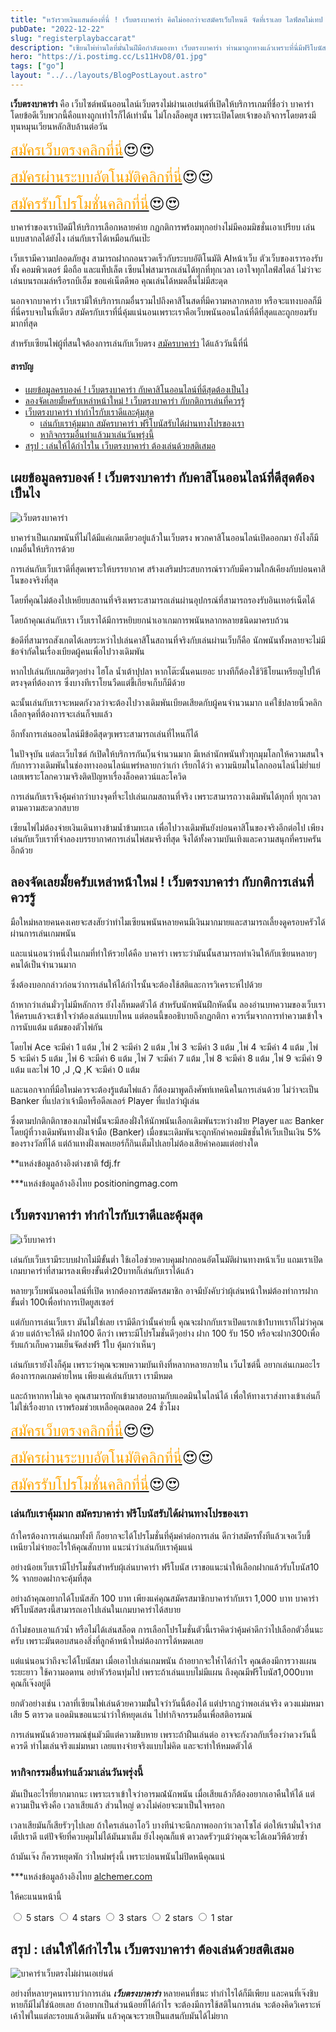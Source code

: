 ```yaml
---
title: "หวังรวยเงินแสนต้องที่นี่ ! เว็บตรงบาคาร่า คิดไม่ออกว่าจะสมัครเว็บไหนดี จัดที่เราเลย ไลฟ์สดไม่เทป มีทุกค่ายดัง "
pubDate: "2022-12-22"
slug: "registerplaybaccarat"
description: "เซียนไพ่ท่านใดที่มั่นในฝีมือกำลังมองหา เว็บตรงบาคาร่า ท่านมาถูกทางแล้วเพราะที่นี่มีฟรีโบนัสแก่ผู้สมัครใหม่ด้วย คุ้มและลุ้นเงินแสนได้ไม่โกง"
hero: "https://i.postimg.cc/Ls11HvD8/01.jpg"
tags: ["go"]
layout: "../../layouts/BlogPostLayout.astro"
---
```


**เว็บตรงบาคาร่า** คือ เว็บไซต์พนันออนไลน์เว็บตรงไม่ผ่านเอเย่นต์ที่เปิดให้บริการเกมที่ชื่อว่า บาคาร่า โดยข้อดีเว็บพวกนี้คือแทงถูกเท่าไรก็ได้เท่านั้น ไม่โกงล็อคยูส เพราะเปิดโดยเจ้าของกิจการโดยตรงมีทุนหมุนเวียนหลักสิบล้านต่อวัน

<font size= "5">[<span style="color:orange">สมัครเว็บตรงคลิกที่นี่</span>](https://nazavip.com/26174/t41626o2r59456244323y2m2l464p4)😍😍</font>

<font size= "5">[<span style="color:orange">สมัครผ่านระบบอัตโนมัติคลิกที่นี่</span>](https://nazavip.com/26174/t41626o2r59456244323y2m2l464p4)😍😍</font>

<font size= "5">[<span style="color:orange">สมัครรับโปรโมชั่นคลิกที่นี</span>่](https://nazavip.com/26174/t41626o2r59456244323y2m2l464p4)😍😍</font>

บาคาร่าของเราเปิดมีให้บริการเลือกหลายค่าย กฏกติการพร้อมทุกอย่างไม่มีคอมมิชชั่นเอาเปรียบ เล่นแบบสากลได้ยังไง เล่นกับเราได้เหมือนกันเป๊ะ 

เว็บเรามีความปลอดภัยสูง สามารถฝากถอนรวดเร็วกับระบบอัติโนมัติ AIหน้าเว็บ  ตัวเว็บของเรารองรับทั้ง คอมพิวเตอร์ มือถือ และแท็ปเล็ต เซียนไพ่สามารถเล่นได้ทุกที่ทุกเวลา เอาใจทุกไลฟ์สไตล์ ไม่ว่าจะเล่นบนรถเมล์หรือรถบีเอ็ม ขอแค่เน็ตดีพอ คุณเล่นได้หมดลื่นไม่มีสะดุด

นอกจากบาคาร่า เว็บเรามีให้บริการเกมอื่นรวมไปถึงคาสิโนสดที่มีความหลากหลาย หรือจะแทงบอลก็มีที่นี่ครบจบในที่เดียว สมัครกับเราที่นี่คุ้มแน่นอนเพราะเราคือเว็บพนันออนไลน์ที่ดีที่สุดและถูกยอมรับมากที่สุด 


สำหรับเซียนไพ่ผู้ที่สนใจต้องการเล่นกับเว็บตรง [สมัครบาคาร่า](https://mvpzero.netlify.app/posts/registerbaccarat/) ได้แล้ววันนี้ที่นี่ 


#### สารบัญ
- [เผยข้อมูลครบองค์ ! เว็บตรงบาคาร่า กับคาสิโนออนไลน์ที่ดีสุดต้องเป็นไง ](#เผยข้อมูลครบองค์--เว็บตรงบาคาร่า-กับคาสิโนออนไลน์ที่ดีสุดต้องเป็นไง-)
- [ลองจัดเลยมั้ยครับเหล่าหน้าใหม่ ! เว็บตรงบาคาร่า กับกติการเล่นที่ควรรู้ ](#ลองจัดเลยมั้ยครับเหล่าหน้าใหม่--เว็บตรงบาคาร่า-กับกติการเล่นที่ควรรู้-)
- [เว็บตรงบาคาร่า ทำกำไรกับเราดีและคุ้มสุด](#เว็บตรงบาคาร่า-ทำกำไรกับเราดีและคุ้มสุด)
  - [เล่นกับเราคุ้มมาก สมัครบาคาร่า ฟรีโบนัสรับได้ผ่านทางโปรของเรา](#เล่นกับเราคุ้มมาก-สมัครบาคาร่า-ฟรีโบนัสรับได้ผ่านทางโปรของเรา)
  - [หากิจกรรมอื่นทำแล้วมาเล่นวันพรุ่งนี้](#หากิจกรรมอื่นทำแล้วมาเล่นวันพรุ่งนี้)
- [สรุป : เล่นให้ได้กำไรใน เว็บตรงบาคาร่า ต้องเล่นด้วยสติเสมอ](#สรุป--เล่นให้ได้กำไรใน-เว็บตรงบาคาร่า-ต้องเล่นด้วยสติเสมอ)



## เผยข้อมูลครบองค์ ! เว็บตรงบาคาร่า กับคาสิโนออนไลน์ที่ดีสุดต้องเป็นไง <a name="01"></a>




![เว็บตรงบาคาร่า](https://i.postimg.cc/YSYvc024/03.jpg)

บาคาร่าเป็นเกมพนันที่ไม่ได้มีแค่เกมเดียวอยู่แล้วในเว็บตรง พวกคาสิโนออนไลน์เปิดออกมา ยังไงก็มีเกมอื่นให้บริการด้วย 

การเล่นกับเว็บเราดีที่สุดเพราะให้บรรยากาศ สร้างเสริมประสบการณ์ราวกับมีความใกล้เคียงกับบ่อนคาสิโนของจริงที่สุด 

โดยที่คุณไม่ต้องไปเหยียบสถานที่จริงเพราะสามารถเล่นผ่านอุปกรณ์ที่สามารถรองรับอินเทอร์เน็ตได้

โดยถ้าคุณเล่นกับเรา เว็บเราได้มีการหยิบยกนำเอาเกมการพนันหลากหลายชนิดมาครบถ้วน

ข้อดีที่สามารถสังเกตได้เลยระหว่าไปเล่นคาสิโนสถานที่จริงกับเล่นผ่านเว็บก็คือ นักพนันทั้งหลายจะไม่มีข้อจำกัดในเรื่องเบียดผู้คนเพื่อไปวางเดิมพัน

หากไปเล่นกับเกมฮิตๆอย่าง ไฮโล น้ำเต้าปุปลา หากโต๊ะนั้นคนเยอะ บางทีก็ต้องใช้วิธีโยนเหรียญไปให้ตรงจุดที่ต้องการ ซึ่งบางทีเราโยนวืดแต่ขี้เกียจเก็บก็มีด้วย

ฉะนั้นเล่นกับเราจะหมดกังวลว่าจะต้องไปวางเดิมพันเบียดเสียดกับผู้คนจำนวนมาก แค่ใช้ปลายนิ้วคลิกเลือกจุดที่ต้องการจะเล่นก็จบแล้ว

อีกทั้งการเล่นออนไลน์มีข้อดีสุดๆเพราะสามารถเล่นที่ไหนก็ได้  

ในปัจจุบัน แต่ละเว็บไซต์ ก้เปิดให้บริการกันเ)็นจำนวนมาก มีเหล่านักพนันทั่วทุกมุมโลกให้ความสนใจกับการวางเดิมพันในช่องทางออนไลน์แพร่หลายกว่าเก่า เรียกได้ว่า ความนิยมในโลกออนไลน์ไม่ย่ำแย่เลยเพราะโลกความจริงติดปัญหาเรื่องล็อคดาวน์และโควิด

การเล่นกับเราจึงคุ้มค่ากว่าบางจุดที่จะไปเล่นเกมสถานที่จริง เพราะสามารถวางเดิมพันได้ทุกที่ ทุกเวลา ตามความสะดวกสบาย 

เซียนไพ่ไม่ต้องจ่ายเงินเดินทางข้ามน้ำข้ามทะเล เพื่อไปวางเดิมพันยังบ่อนคาสิโนของจริงอีกต่อไป เพียงเล่นกับเว็บเราที่จำลองบรรยากาศการเล่นไพ่สมจริงที่สุด จึงได้ทั้งความบันเทิงและความสนุกที่ครบครันอีกด้วย

## ลองจัดเลยมั้ยครับเหล่าหน้าใหม่ ! เว็บตรงบาคาร่า กับกติการเล่นที่ควรรู้ <a name="02"></a>

มือใหม่หลายคนคงเคยจะสงสัยว่าทำไมเซียนพนันหลายคนมีเงินมากมายและสามารถเลี้ยงดูครอบครัวได้ผ่านการเล่นเกมพนัน

และแน่นอนว่าหนึ่งในเกมที่ทำให้รวยได้คือ บาคาร่า เพราะว่ามันนั้นสามารถทำเงินให้กับเซียนหลายๆคนได้เป็นจำนวนมาก

ซึ่งต้องบอกกล่าวก่อนว่าการเล่นให้ได้กำไรนั้นจะต้องใช้สติและการวิเคราะห์ไปด้วย

ถ้าหากว่าเล่นมั่วๆไม่มีหลักการ ยังไงก็หมดตัวได้ สำหรัuนักพนันฝึกหัดนั้น ลองอ่านบทความของเว็บเราให้ครบแล้วจะเข้าใจว่าต้องเล่นแบบไหน แต่ตอนนี้ขออธิบายถึงกฏกติกา ควรเริ่มจากการทำความเข้าใจการนับแต้ม แต้มของตัวไพ่กัน 

โดยไพ่ Ace จะมีค่า 1 แต้ม ,ไพ่ 2 จะมีค่า 2 แต้ม ,ไพ่ 3 จะมีค่า 3 แต้ม ,ไพ่ 4 จะมีค่า 4 แต้ม ,ไพ่ 5 จะมีค่า 5 แต้ม ,ไพ่ 6 จะมีค่า 6 แต้ม ,ไพ่ 7 จะมีค่า 7 แต้ม ,ไพ่ 8 จะมีค่า 8 แต้ม ,ไพ่ 9 จะมีค่า 9 แต้ม และไพ่ 10 ,J ,Q ,K จะมีค่า 0 แต้ม

 และนอกจากที่มือใหม่ควรจะต้องรู้แต้มไพ่แล้ว ก็ต้องมาพูดถึงศัพท์เทคนิคในการเล่นด้วย ไม่ว่าจะเป็น Banker ที่แปลว่าเจ้ามือหรือดีลเลอร์ Player ที่แปลว่าผู้เล่น 

ซึ่งตามปกติกติกาของเกมไพ่นั้นจะมีสองฝั่งให้นักพนันเลือกเดิมพันระหว่างฝ่าย Player และ Banker โดยผู้ที่วางเดิมพันทางฝั่งเจ้ามือ (Banker) เมื่อชนะเดิมพันจะถูกหักค่าคอมมิชชั่นให้เว็บเป็นเงิน 5% ของรางวัลที่ได้ แต่ถ้าแทงฝั่งเพลเยอร์ก็กินเต็มไปเลยไม่ต้องเสียค่าคอมแต่อย่างใด

**แหล่งข้อมูลอ้างอิงต่างชาติ fdj.fr

***แหล่งข้อมูลอ้างอิงไทย  positioningmag.com

## เว็บตรงบาคาร่า ทำกำไรกับเราดีและคุ้มสุด

![เว็บบาคาร่า](https://i.postimg.cc/QdBBbSRJ/02.jpgg)


เล่นกับเว็บเรามีระบบฝากไม่มีขั้นต่ำ ใช้เอไอช่วยควบคุมฝากถอนอัตโนมัติผ่านทางหน้าเว็บ แถมเราเปิดเกมบาคาร่าที่สามารลงเพียงขั้นต่ำ20บาทก็เล่นกับเราได้แล้ว

หลายๆเว็บพนันออนไลน์ที่เปิด หากต้องการสมัครสมาชิก อาจมีบังคับว่าผุ้เล่นหน้าใหม่ต้องทำการฝากขั้นต่ำ 100เพื่อทำการเปิดยูสเซอร์ 

แต่กับการเล่นเว็บเรา มันไม่ใช่เลย เรามีดีกว่านั้นค่ายนี้ คุณจะฝากกับเราเปิดแรกเข้า1บาทเราก็ไม่ว่าคุณด้วย แต่ถ้าจะให้ดี ฝาก100 ดีกว่า เพราะมีโปรโมชั่นดีๆอย่าง ฝาก 100 รับ 150 หรือจะฝาก300เพื่อรับแก้วเก็บความเย็นจัดส่งฟรี 1ใบ คุ้มกว่าเห็นๆ

เล่นกับเรายังไงก็คุ้ม เพราะว่าคุณจะพบความบันเทิงที่หลากหลายภายใน เว็uไซต์นี้ อยากเล่นเกมอะไร ต้องการกดเกมค่ายไหน เพียงแค่เล่นกับเรา เรามีหมด 

และถ้าหากหาไม่เจอ คุณสามารถทักเข้ามาสอบถามกับแอดมินในไลน์ได้ เพื่อให้ทางเราส่งทางเข้าเล่นก็ไม่ใช่เรื่องยาก เราพร้อมช่วยเหลือคุณตลอด 24 ชั่วโมง

<font size= "5">[<span style="color:orange">สมัครเว็บตรงคลิกที่นี่</span>](https://nazavip.com/26174/t41626o2r59456244323y2m2l464p4)😍😍</font>

<font size= "5">[<span style="color:orange">สมัครผ่านระบบอัตโนมัติคลิกที่นี่</span>](https://nazavip.com/26174/t41626o2r59456244323y2m2l464p4)😍😍</font>

<font size= "5">[<span style="color:orange">สมัครรับโปรโมชั่นคลิกที่นี</span>่](https://nazavip.com/26174/t41626o2r59456244323y2m2l464p4)😍😍</font>

 
### เล่นกับเราคุ้มมาก สมัครบาคาร่า ฟรีโบนัสรับได้ผ่านทางโปรของเรา


ถ้าใครต้องการเล่นเกมทั้งที ก็อยากจะได้โปรโมชั่นที่คุ้มค่าต่อการเล่น ดีกว่าสมัครทั้งทีแล้วเจอเว็บขี้เหนียวไม่จ่ายอะไรให้คุณสักบาท แนะนำว่าเล่นกับเราคุ้มแน่

อย่างน้อยเว็บเรามีโปรโมชั่นสำหรับผุ้เล่นบาคาร่า ฟรีโบนัส เราขอแนะนำให้เลือกฝากแล้วรับโบนัส10 % จากยอดฝากจะคุ้มที่สุด

อย่างถ้าคุณอยากได้โบนัสสัก 100 บาท เพียงแค่คุณสมัครสมาชิกบาคาร่ากับเรา 1,000 บาท บาคาร่าฟรีโบนัสตรงนี้สามารถเอาไปเล่นในเกมบาคาร่าได้สบาย

ถ้าไม่ชอบเอาแก้วน้ำ หรือไม่ได้เล่นสล็อต การเลือกโปรโมชั่นตัวนี้เราคิดว่าคุ้มค่าดีกว่าไปเลือกตัวอื่นนะครับ เพราะมันตอบสนองสิ่งที่ลูกค้าหน้าใหม่ต้องการได้หมดเลย


แต่แน่นอนว่าถึงจะได้โบนัสมา เมื่อเอาไปเล่นเกมพนัน ถ้าอยากจะให้ำได้กำไร คุณต้องมีการวางแผนระยะยาว ใช้ความอดทน อย่าหัวร้อนทุ่มไป เพราะถ้าเล่นแบบไม่มีแผน ถึงคุณมีฟรีโบนัส1,000บาท คุณก็เจ๊งอยู่ดี



ยกตัวอย่างเช่น เวลาที่เซียนไพ่เล่นด้วยความมั่่นใจว่าวันนี้ต้องได้ แต่ปรากฏว่าพอเล่นจริง ดวงแม่มหมา เสีย 5 ตารวด แอดมินขอแนะนำว่าให้หยุดเล่น ไปทำกิจกรรมอื่นเพื่อสติอารมณ์

การเล่นพนันด้วยอารมณ์ขุ่นมัวมีแต่ความชิบหาย เพราะถ้าฝืนเล่นต่อ อาจจะกังวลกับเรื่องว่าดวงวันนี้ควรดี ทำไมเล่นจริงแม่มหมา เลยแทงจ่ายจริงแบบไม่คิด และจะทำให้หมดตัวได้ 

### หากิจกรรมอื่นทำแล้วมาเล่นวันพรุ่งนี้

มันเป็นอะไรที่ยากมากนะ เพราะเราเข้าใจว่าอารมณ์๋นักพนัน เมื่อเสียแล้วก็ต้องอยากเอาคืนให้ได้ แต่ความเป็นจริงคือ เวลาเสียแล้ว ส่วนใหญ่ ดวงไม่ค่อยจะมาเป็นใจหรอก

เวลาเสียมันก็เสียรัวๆไปเลย  ถ้าใครเล่นอาโอวี บางทีน่าจะนึกภาพออกว่าเวลาโซโล่ ต่อให้เรามั่นใจว่าสเต็ปเราดี แต่ปัจจัยที่ควบคุมไม่ได้มันมาเต็ม ยังไงคุณก็แพ้ ดาวลดรัวๆแม้ว่าคุณจะได้เอมวีพีด้วยซ้ำ

ถ้ามันเจ๊ง ก็ควรหยุดพัก ว่าใหม่พรุ่งนี้ เพราะบ่อนพนันไม่ปิดหนีคุณแน่



***แหล่งข้อมูลอ้างอิงไทย  [alchemer.com](https://www.alchemer.com/)

ให้คะแนนหน้านี้
<html>

<head>
  <meta charset="UTF-8">
  <link rel="stylesheet" type="text/css" href="style.css">
  <title>Star rating using pure CSS</title>
</head>

<body>
  <div class="rate">
    <input type="radio" id="star5" name="rate" value="5" />
    <label for="star5" title="text">5 stars</label>
    <input type="radio" id="star4" name="rate" value="4" />
    <label for="star4" title="text">4 stars</label>
    <input type="radio" id="star3" name="rate" value="3" />
    <label for="star3" title="text">3 stars</label>
    <input type="radio" id="star2" name="rate" value="2" />
    <label for="star2" title="text">2 stars</label>
    <input type="radio" id="star1" name="rate" value="1" />
    <label for="star1" title="text">1 star</label>
  </div>
</body>


## สรุป : เล่นให้ได้กำไรใน เว็บตรงบาคาร่า ต้องเล่นด้วยสติเสมอ

![บาคาร่าเว็บตรงไม่ผ่านเอเย่นต์](https://i.postimg.cc/Ls11HvD8/01.jpg)


อย่างที่หลายๆคนทราบว่าการเล่น ***เว็บตรงบาคาร่า*** หลายคนที่ชนะ ทำกำไรได้ก็มีเพียบ และคนที่เจ๊งชิบหายก็มีไม่ใช่น้อยเลย ถ้าอยากเป็นส่วนน้อยที่ได้กำไร จะต้องมีการใช้สติในการเล่น จะต้องคิดวิเคราะห์ เค้าไพ่ในแต่ละรอบแล้วเดิมพัน แล้วคุณจะรวยเป็นแสนกับมันได้ไม่ยาก



</html>